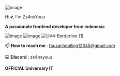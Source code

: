 ![image](https://github.com/user-attachments/assets/65d764a9-7d39-4615-984a-9a5e4d32f240)

Hi 💕, I'm Zz4nsYouu

**A passionate frontend developer from indonesia**

![image](https://github.com/user-attachments/assets/8f6cafbf-3733-4c33-a196-911e1bc15250)
![image](https://github.com/user-attachments/assets/55f8b895-4a6a-4283-8c18-a650bbf8baa1)
![UV4-Borderline (1)](https://github.com/user-attachments/assets/45b8f763-5625-48bf-82b3-635db4ca7fae)

📫 **How to reach me** : fauzanhealling12345@gmail.com

💻 **Discord** : zz4nsyouu

 **OFFICIAL Universary IT**
